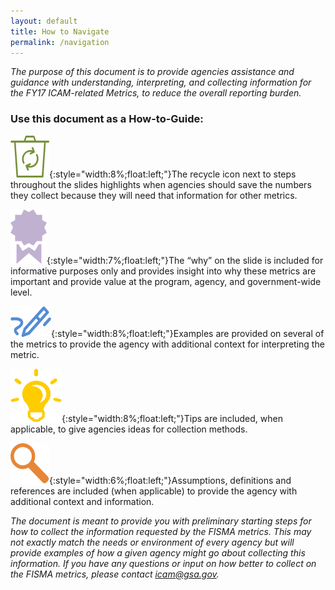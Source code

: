 ```yaml
--- 
layout: default 
title: How to Navigate 
permalink: /navigation
---
```

*The purpose of this document is to provide agencies assistance and guidance with understanding, interpreting, and collecting information for the FY17 ICAM-related Metrics, to reduce the overall reporting burden.*
### Use this document as a How-to-Guide:

![Recycle logo](img/recycle.png){:style="width:8%;float:left;"}The recycle icon next to steps throughout the slides highlights when agencies should save the numbers they collect because they will need that information for other metrics. 

![Ribbon logo](img/ribbon.png){:style="width:7%;float:left;"}The “why” on the slide is included for informative purposes only and provides insight into why these metrics are important and provide value at the program, agency, and government-wide level.

![Pencil logo](img/pencil.png){:style="width:8%;float:left;"}Examples are provided on several of the metrics to provide the agency with additional context for interpreting the metric. 


![Aha logo](img/aha.png){:style="width:8%;float:left;"}Tips are included, when applicable, to give agencies ideas for collection methods.


![Focus logo](img/focus.png){:style="width:6%;float:left;"}Assumptions, definitions and references are included (when applicable) to provide the agency with additional context and information. 

<div class="usa-alert usa-alert-info">
  <div class="usa-alert-body">
    <p class="usa-alert-text"><i>The document is meant to provide you with preliminary starting steps for how to collect the information requested by the FISMA metrics. This may not exactly match the needs or environment of every agency but will provide examples of how a given agency might go about collecting this information. If you have any questions or input on how better to collect on the FISMA metrics, please contact <a href="mailto:icam@gsa.gov">icam@gsa.gov</a>.</i></p> 
</div>
</div>


